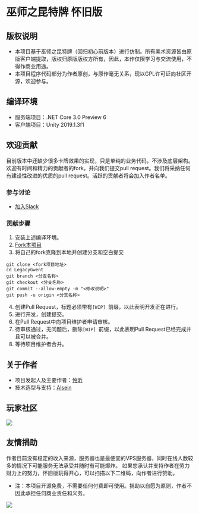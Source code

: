 # 巫师之昆特牌 怀旧版

## 版权说明

+ 本项目基于巫师之昆特牌（回归初心前版本）进行仿制。所有美术资源皆由原版客户端提取，版权归原版版权方所有，因此，本作仅限学习与交流使用，不得作商业用途。
+ 本项目程序代码部分为作者原创，与原作毫无关系，现以GPL许可证向社区开源，欢迎参与。

## 编译环境

+ 服务端项目：.NET Core 3.0 Preview 6
+ 客户端项目：Unity 2019.1.3f1

## 欢迎贡献

目前版本中还缺少很多卡牌效果的实现，只是单纯的业务代码，不涉及底层架构。欢迎有时间和精力的贡献者的fork，并向我们提交pull request。我们将采纳任何有建设性改进的优质的pull request。活跃的贡献者将会加入作者名单。

### 参与讨论
+ <a href="https://join.slack.com/t/legacygwent/shared_invite/enQtNjU5OTQ3NDU3MjQ5LWI0MTBlYjA2MmFiZWJiMzk1MDkzZDMyOWZhZDg1OWExYmEyZmYzMzBiNzY4NjVjNGRjZjYzNTk5NWMwMzU4ZWM">加入Slack</a>

### 贡献步骤

1. 安装上述编译环境。
2. <a href="https://github.com/LegacyGwent/LegacyGwent/fork">Fork本项目</a>
3. 将自己的fork克隆到本地并创建分支和空白提交
```
git clone <fork项目地址>
cd LegacyGwent
git branch <分支名称>
git checkout <分支名称>
git commit --allow-empty -m "<修改说明>"
git push -u origin <分支名称>
```
4. 创建Pull Request，标题必须带有`[WIP] `前缀，以此表明开发正在进行。
5. 进行开发，创建提交。
6. 在Pull Request中向项目维护者申请审核。
7. 待审核通过，无问题后，删除`[WIP] `前缀，以此表明Pull Request已经完成并且可以被合并。
8. 等待项目维护者合并。

## 关于作者

+ 项目发起人及主要作者：<a href="https://github.com/DeusSeuca">怜昕</a>
+ 技术选型与支持：<a href="https://github.com/AlseinX">Alsein</a>

## 玩家社区

<img src="https://github.com/DeusSeuca/Cynthia.Card/raw/master/assets/group.png" />

## 友情捐助

作者目前没有稳定的收入来源，服务器也是最便宜的VPS服务器，同时在线人数较多的情况下可能服务无法承受并随时有可能爆炸。
如果您承认并支持作者在劳力财力上的努力，怀旧版玩得开心，可以扫描以下二维码，向作者进行赞助。
+ 注：本项目开源免费，不需要任何付费即可使用。捐助以自愿为原则，作者不因此承担任何商业责任和义务。



<img src="https://github.com/DeusSeuca/Cynthia.Card/raw/master/assets/donate.jpg" />
